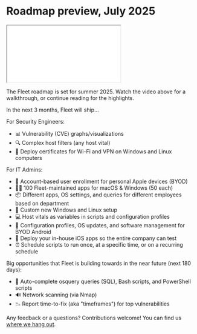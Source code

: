 # Roadmap preview, July 2025

<div purpose="embedded-content">
   <iframe src="TODO" allowfullscreen></iframe>
</div>

The Fleet roadmap is set for summer 2025. Watch the video above for a walkthrough, or continue reading for the highlights.

In the next 3 months, Fleet will ship...

For Security Engineers:
- 📊 Vulnerability (CVE) graphs/visualizations
- 🔍 Complex host filters (any host vital)
- 📄 Deploy certificates for Wi-Fi and VPN on Windows and Linux computers

For IT Admins:
- 🍏 Account-based user enrollment for personal Apple devices (BYOD)
- 👨‍💻 100 Fleet-maintained apps for macOS & Windows (50 each)
- 📦 Different apps, OS settings, and queries for different employees based on department
- 👔 Custom new Windows and Linux setup
- 💻 Host vitals as variables in scripts and configuration profiles
- 🤖 Configuration profiles, OS updates, and software management for BYOD Android
- 🧪 Deploy your in-house iOS apps so the entire company can test
- ⏰ Schedule scripts to run once, at a specific time, or on a recurring schedule

Big opportunities that Fleet is building towards in the near future (next 180 days):
- 🤖 Auto-complete osquery queries (SQL), Bash scripts, and PowerShell scripts
- 🔊 Network scanning (via Nmap)
- 📉 Report time-to-fix (aka "timeframes") for top vulnerabilities

Any feedback or a questions? Contributions welcome! You can find us [where we hang out](https://fleetdm.com/support).

<meta name="category" value="announcements">
<meta name="authorFullName" value="Noah Talerman">
<meta name="authorGitHubUsername" value="noahtalerman">
<meta name="publishedOn" value="2025-07-01">
<meta name="articleTitle" value="Roadmap preview, July 2025">
<meta name="description" value="The product improvements Fleet is currently working on and the 3 biggest open opportunities in the product in the near future.">
